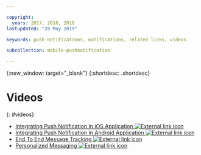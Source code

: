 ```yaml
---

copyright:
  years: 2017, 2018, 2019
lastupdated: "28 May 2019"

keywords: push notifications, notifications, related links, videos

subcollection: mobile-pushnotification

---
```


{:new_window: target="_blank"}
{:shortdesc: .shortdesc}


# Videos
{: #videos}

* <a href="https://www.youtube.com/watch?v=IA8RyAxqq4A" target="_blank"> Integrating Push Notification In iOS Application <img src="../../icons/launch-glyph.svg" alt="External link icon"></a>
* <a href="https://www.youtube.com/watch?v=VMfRkn31zkU" target="_blank"> Integrating Push Notification In Android Application <img src="../../icons/launch-glyph.svg" alt="External link icon"></a>
* <a href="https://www.youtube.com/watch?v=a8T_sxSvwx0" target="_blank"> End To End Message Tracking <img src="../../icons/launch-glyph.svg" alt="External link icon"></a>
* <a href="https://www.youtube.com/watch?v=1wO30GfiLaI" target="_blank"> Personalized Messaging <img src="../../icons/launch-glyph.svg" alt="External link icon"></a>
